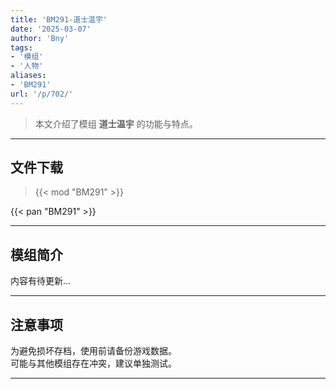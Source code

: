```yaml
---
title: 'BM291-道士温宇'
date: '2025-03-07'
author: 'Bny'
tags:
- '模组'
- '人物'
aliases:
- 'BM291'
url: '/p/702/'
---
```


> 本文介绍了模组 **道士温宇** 的功能与特点。

---

## 文件下载  

> {{< mod "BM291" >}}  

{{< pan "BM291" >}}  

---

## 模组简介

>  
内容有待更新...  

---

## 注意事项

>  
为避免损坏存档，使用前请备份游戏数据。  
可能与其他模组存在冲突，建议单独测试。  

---

